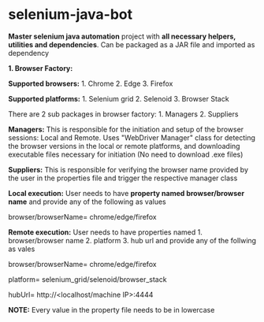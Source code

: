 # selenium-java-bot

**Master selenium java automation** project with **all necessary helpers, utilities and dependencies**. Can be packaged as a JAR file and imported as dependency

**1. Browser Factory:**

**Supported browsers:** 1. Chrome 2. Edge 3. Firefox

**Supported platforms:** 1. Selenium grid 2. Selenoid 3. Browser Stack

There are 2 sub packages in browser factory: 1. Managers 2. Suppliers

**Managers:** 
    This is responsible for the initiation and setup of the browser sessions: Local and Remote. Uses "WebDriver Manager" class for detecting the browser versions in the local or remote platforms, and downloading executable files necessary for initiation (No need to download .exe files)

**Suppliers:**
    This is responsible for verifying the browser name provided by the user in the properties file and trigger the respective manager class
    
**Local execution:** User needs to have **property named browser/browser name** and provide any of the following as values

browser/browserName= chrome/edge/firefox


**Remote execution:**  User needs to have properties named 1. browser/browser name 2. platform 3. hub url and provide any of the follwing as vales

browser/browserName= chrome/edge/firefox

platform= selenium_grid/selenoid/browser_stack

hubUrl= http://<localhost/machine IP>:4444

**NOTE:** Every value in the property file needs to be in lowercase

